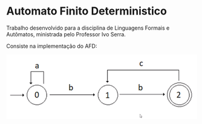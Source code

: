 # Automato Finito Deterministico

Trabalho desenvolvido para a disciplina de Linguagens Formais e Autômatos, ministrada pelo Professor Ivo Serra.

Consiste na implementação do AFD:

![AFD](https://github.com/lucasgabriel07/AutomatoFinitoDeterministico/blob/master/AFD.png)
